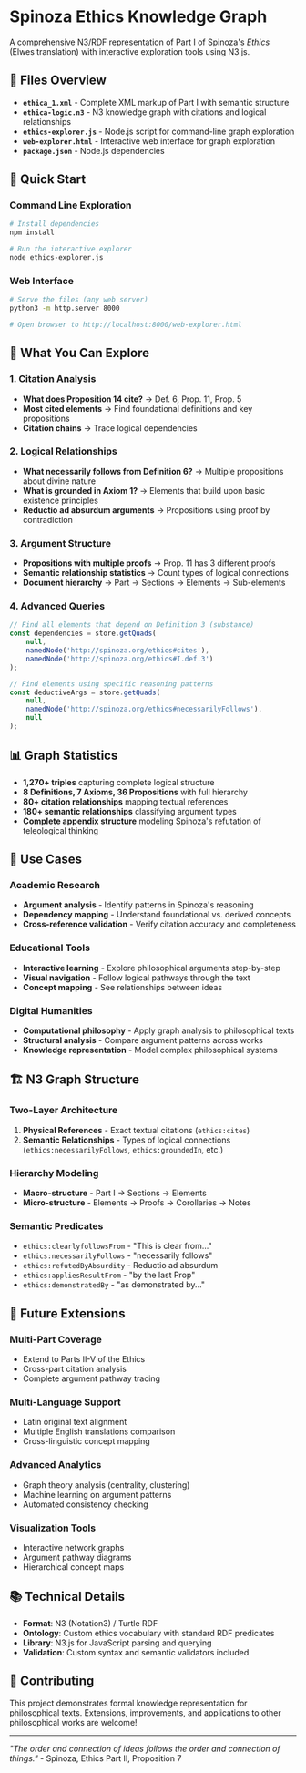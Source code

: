 # Spinoza Ethics Knowledge Graph

A comprehensive N3/RDF representation of Part I of Spinoza's *Ethics* (Elwes translation) with interactive exploration tools using N3.js.

## 📁 Files Overview

- **`ethica_1.xml`** - Complete XML markup of Part I with semantic structure
- **`ethica-logic.n3`** - N3 knowledge graph with citations and logical relationships
- **`ethics-explorer.js`** - Node.js script for command-line graph exploration
- **`web-explorer.html`** - Interactive web interface for graph exploration
- **`package.json`** - Node.js dependencies

## 🚀 Quick Start

### Command Line Exploration

```bash
# Install dependencies
npm install

# Run the interactive explorer
node ethics-explorer.js
```

### Web Interface

```bash
# Serve the files (any web server)
python3 -m http.server 8000

# Open browser to http://localhost:8000/web-explorer.html
```

## 🧠 What You Can Explore

### 1. Citation Analysis
- **What does Proposition 14 cite?** → Def. 6, Prop. 11, Prop. 5
- **Most cited elements** → Find foundational definitions and key propositions
- **Citation chains** → Trace logical dependencies

### 2. Logical Relationships
- **What necessarily follows from Definition 6?** → Multiple propositions about divine nature
- **What is grounded in Axiom 1?** → Elements that build upon basic existence principles
- **Reductio ad absurdum arguments** → Propositions using proof by contradiction

### 3. Argument Structure
- **Propositions with multiple proofs** → Prop. 11 has 3 different proofs
- **Semantic relationship statistics** → Count types of logical connections
- **Document hierarchy** → Part → Sections → Elements → Sub-elements

### 4. Advanced Queries

```javascript
// Find all elements that depend on Definition 3 (substance)
const dependencies = store.getQuads(
    null,
    namedNode('http://spinoza.org/ethics#cites'),
    namedNode('http://spinoza.org/ethics#I.def.3')
);

// Find elements using specific reasoning patterns
const deductiveArgs = store.getQuads(
    null,
    namedNode('http://spinoza.org/ethics#necessarilyFollows'),
    null
);
```

## 📊 Graph Statistics

- **1,270+ triples** capturing complete logical structure
- **8 Definitions, 7 Axioms, 36 Propositions** with full hierarchy
- **80+ citation relationships** mapping textual references
- **180+ semantic relationships** classifying argument types
- **Complete appendix structure** modeling Spinoza's refutation of teleological thinking

## 🎯 Use Cases

### Academic Research
- **Argument analysis** - Identify patterns in Spinoza's reasoning
- **Dependency mapping** - Understand foundational vs. derived concepts
- **Cross-reference validation** - Verify citation accuracy and completeness

### Educational Tools
- **Interactive learning** - Explore philosophical arguments step-by-step
- **Visual navigation** - Follow logical pathways through the text
- **Concept mapping** - See relationships between ideas

### Digital Humanities
- **Computational philosophy** - Apply graph analysis to philosophical texts
- **Structural analysis** - Compare argument patterns across works
- **Knowledge representation** - Model complex philosophical systems

## 🏗️ N3 Graph Structure

### Two-Layer Architecture
1. **Physical References** - Exact textual citations (`ethics:cites`)
2. **Semantic Relationships** - Types of logical connections (`ethics:necessarilyFollows`, `ethics:groundedIn`, etc.)

### Hierarchy Modeling
- **Macro-structure** - Part I → Sections → Elements
- **Micro-structure** - Elements → Proofs → Corollaries → Notes

### Semantic Predicates
- `ethics:clearlyfollowsFrom` - "This is clear from..."
- `ethics:necessarilyFollows` - "necessarily follows"
- `ethics:refutedByAbsurdity` - Reductio ad absurdum
- `ethics:appliesResultFrom` - "by the last Prop"
- `ethics:demonstratedBy` - "as demonstrated by..."

## 🔮 Future Extensions

### Multi-Part Coverage
- Extend to Parts II-V of the Ethics
- Cross-part citation analysis
- Complete argument pathway tracing

### Multi-Language Support
- Latin original text alignment
- Multiple English translations comparison
- Cross-linguistic concept mapping

### Advanced Analytics
- Graph theory analysis (centrality, clustering)
- Machine learning on argument patterns
- Automated consistency checking

### Visualization Tools
- Interactive network graphs
- Argument pathway diagrams
- Hierarchical concept maps

## 📚 Technical Details

- **Format**: N3 (Notation3) / Turtle RDF
- **Ontology**: Custom ethics vocabulary with standard RDF predicates
- **Library**: N3.js for JavaScript parsing and querying
- **Validation**: Custom syntax and semantic validators included

## 🤝 Contributing

This project demonstrates formal knowledge representation for philosophical texts. Extensions, improvements, and applications to other philosophical works are welcome!

---

*"The order and connection of ideas follows the order and connection of things."* - Spinoza, Ethics Part II, Proposition 7